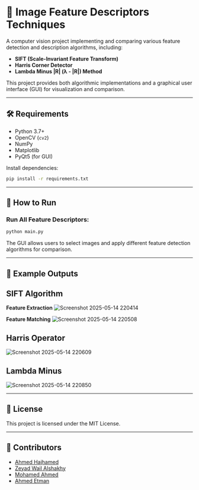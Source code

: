 # 🧠 Image Feature Descriptors Techniques

A computer vision project implementing and comparing various feature detection and description algorithms, including:

- **SIFT (Scale-Invariant Feature Transform)**
- **Harris Corner Detector**
- **Lambda Minus |R| (λ - |R|) Method**

This project provides both algorithmic implementations and a graphical user interface (GUI) for visualization and comparison.

---

## 🛠️ Requirements

- Python 3.7+
- OpenCV (`cv2`)
- NumPy
- Matplotlib
- PyQt5 (for GUI)

Install dependencies:

```bash
pip install -r requirements.txt
````

---

## 🚀 How to Run

### Run All Feature Descriptors:

```bash
python main.py
```

The GUI allows users to select images and apply different feature detection algorithms for comparison.

---

## 📸 Example Outputs

## SIFT Algorithm
**Feature Extraction**
![Screenshot 2025-05-14 220414](https://github.com/user-attachments/assets/aaa08e0c-1b2a-44e8-81f6-38cb17b532fb)

**Feature Matching**
![Screenshot 2025-05-14 220508](https://github.com/user-attachments/assets/e56843e2-68b2-4d90-b572-355a0ba2aa30)
## Harris Operator
![Screenshot 2025-05-14 220609](https://github.com/user-attachments/assets/93e5c485-7b65-4ad9-819a-5df5e69773ee)

## Lambda Minus
![Screenshot 2025-05-14 220850](https://github.com/user-attachments/assets/2cef0e0a-0bb6-4e39-8c19-fff445c2a70a)

---

## 📜 License

This project is licensed under the MIT License.

---

## 👥 Contributors

* [Ahmed Hajhamed](https://github.com/Ahmed-Hajhamed)
* [Zeyad Wail Alshakhy](https://github.com/zeyad-wail)
* [Mohamed Ahmed](https://github.com/MohamadAhmedAli)
* [Ahmed Etman](https://github.com/AhmedEtma)
